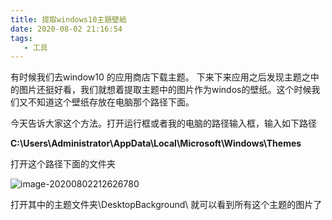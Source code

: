 ```yaml
---
title: 提取windows10主題壁紙
date: 2020-08-02 21:16:54
tags: 
   - 工具
---
```




有时候我们去window10 的应用商店下载主题。 下来下来应用之后发现主题之中的图片还挺好看，我们就想着提取主题中的图片作为windos的壁纸。这个时候我们又不知道这个壁纸存放在电脑那个路径下面。

   今天告诉大家这个方法。打开运行框或者我的电脑的路径输入框，输入如下路径

**C:\Users\Administrator\AppData\Local\Microsoft\Windows\Themes**  

打开这个路径下面的文件夹

![image-20200802212626780](C:\Users\Administrator\AppData\Roaming\Typora\typora-user-images\image-20200802212626780.png)



打开其中的主题文件夹\DesktopBackground\  就可以看到所有这个主题的图片了







